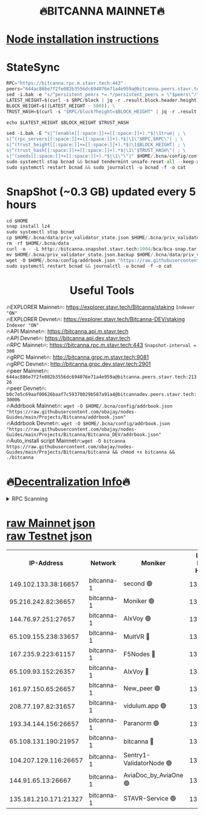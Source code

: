 <h1 align="center"> 🔥BITCANNA MAINNET🔥</h1>


[Node installation instructions](https://github.com/obajay/nodes-Guides/tree/main/Projects/Bitcanna)
=

# StateSync
```python
RPC="https://bitcanna.rpc.m.stavr.tech:443"
peers="644ac886e7f2fe082b3556dc694076e71a4e959a@bitcanna.peers.stavr.tech:21326"
sed -i.bak -e "s/^persistent_peers *=.*/persistent_peers = \"$peers\"/" $HOME/.bcna/config/config.toml
LATEST_HEIGHT=$(curl -s $RPC/block | jq -r .result.block.header.height); \
BLOCK_HEIGHT=$((LATEST_HEIGHT - 500)); \
TRUST_HASH=$(curl -s "$RPC/block?height=$BLOCK_HEIGHT" | jq -r .result.block_id.hash)

echo $LATEST_HEIGHT $BLOCK_HEIGHT $TRUST_HASH

sed -i.bak -E "s|^(enable[[:space:]]+=[[:space:]]+).*$|\1true| ; \
s|^(rpc_servers[[:space:]]+=[[:space:]]+).*$|\1\"$RPC,$RPC\"| ; \
s|^(trust_height[[:space:]]+=[[:space:]]+).*$|\1$BLOCK_HEIGHT| ; \
s|^(trust_hash[[:space:]]+=[[:space:]]+).*$|\1\"$TRUST_HASH\"| ; \
s|^(seeds[[:space:]]+=[[:space:]]+).*$|\1\"\"|" $HOME/.bcna/config/config.toml
sudo systemctl stop bcnad && bcnad tendermint unsafe-reset-all --keep-addr-book
sudo systemctl restart bcnad && sudo journalctl -u bcnad -f -o cat
```
# SnapShot (~0.3 GB) updated every 5 hours
```python
cd $HOME
snap install lz4
sudo systemctl stop bcnad
cp $HOME/.bcna/data/priv_validator_state.json $HOME/.bcna/priv_validator_state.json.backup
rm -rf $HOME/.bcna/data
curl -o - -L http://bitcanna.snapshot.stavr.tech:1004/bca/bca-snap.tar.lz4 | lz4 -c -d - | tar -x -C $HOME/.bcna --strip-components 2
mv $HOME/.bcna/priv_validator_state.json.backup $HOME/.bcna/data/priv_validator_state.json
wget -O $HOME/.bcna/config/addrbook.json "https://raw.githubusercontent.com/obajay/nodes-Guides/main/Projects/Bitcanna/addrbook.json"
sudo systemctl restart bcnad && journalctl -u bcnad -f -o cat
```

 <h1 align="center"> Useful Tools</h1>

🔥EXPLORER Mainnet🔥:    https://explorer.stavr.tech/Bitcanna/staking          `Indexer "ON"` \
🔥EXPLORER Devnet🔥:     https://explorer.stavr.tech/Bitcanna-DEV/staking     `Indexer "ON"` \
🔥API Mainnet🔥:         https://bitcanna.api.m.stavr.tech \
🔥API Devnet🔥:          https://bitcanna.api.dev.stavr.tech \
🔥RPC Mainnet🔥:         https://bitcanna.rpc.m.stavr.tech:443         `Snapshot-interval = 300` \
🔥gRPC Mainnet🔥:        http://bitcanna.grpc.m.stavr.tech:9081 \
🔥gRPC Devnet🔥:         http://bitcanna.grpc.dev.stavr.tech:2901 \
🔥peer Mainnet🔥:        `644ac886e7f2fe082b3556dc694076e71a4e959a@bitcanna.peers.stavr.tech:21326` \
🔥peer Devnet🔥:         `b0c7e5c69aaf00626baaf7c59370029b587a91a4@bitcannadev.peers.stavr.tech:30006` \
🔥Addrbook Mainnet🔥:    ```wget -O $HOME/.bcna/config/addrbook.json "https://raw.githubusercontent.com/obajay/nodes-Guides/main/Projects/Bitcanna/addrbook.json"``` \
🔥Addrbook Devnet🔥:    ```wget -O $HOME/.bcna/config/addrbook.json "https://raw.githubusercontent.com/obajay/nodes-Guides/main/Projects/Bitcanna/Bitcanna_DEV/addrbook.json"``` \
🔥Auto_install script Mainnet🔥:```wget -O bitcanna https://raw.githubusercontent.com/obajay/nodes-Guides/main/Projects/Bitcanna/bitcanna && chmod +x bitcanna && ./bitcanna```

🔥[Decentralization Info](https://github.com/obajay/StateSync-snapshots/tree/main/Projects/Bitcanna/Decentralization)🔥
=

<details>
<summary>RPC Scanning</summary>

<h2 align="center"> We scan nodes in real time every 4 hours. And we provide the final result of RPC endpoints.
We cannot influence the operation of these nodes in any way. </h2>


```python
If Voting Power is higher than 0 --> then the Node is a validator of the network and may be subject to attack and be a potential threat to the chain.
```
```python
We marked such validators with a red symbol
```

</details>

[raw Mainnet json](https://rpc-check.bcam.stavr.tech/bcam/rpc-bcam-result.json) \
[raw Testnet json](https://github.com/obajay/StateSync-snapshots/tree/main/Projects/Bitcanna/Rpc-Check-Testnet)
=



<table><tr><th>IP-Address</th><th>Network</th><th>Moniker</th><th>Latest Block Height</th><th>Earliest Block Height</th><th>Catching Up</th><th>Tx Index</th><th>Voting Power</th><th>Scan Time</th></tr><tr><td>149.102.133.38:16657</td><td>bitcanna-1</td><td>second 🟢</td><td>13227277</td><td>1</td><td>False</td><td>on</td><td>0</td><td>2024-03-29T11:58:38.054208342UTC</td></tr><tr><td>95.216.242.82:36657</td><td>bitcanna-1</td><td>Moniker 🟢</td><td>13227266</td><td>5776907</td><td>False</td><td>on</td><td>0</td><td>2024-03-29T11:57:33.420337800UTC</td></tr><tr><td>144.76.97.251:27657</td><td>bitcanna-1</td><td>AlxVoy 🟢</td><td>13227275</td><td>8805201</td><td>False</td><td>on</td><td>0</td><td>2024-03-29T11:58:27.531140872UTC</td></tr><tr><td>65.109.155.238:33657</td><td>bitcanna-1</td><td>MultVR 🔴</td><td>13227271</td><td>9933415</td><td>False</td><td>on</td><td>353129</td><td>2024-03-29T11:58:05.534335860UTC</td></tr><tr><td>167.235.9.223:61157</td><td>bitcanna-1</td><td>F5Nodes 🔴</td><td>13227272</td><td>12084001</td><td>False</td><td>on</td><td>573</td><td>2024-03-29T11:58:09.830394877UTC</td></tr><tr><td>65.109.93.152:26357</td><td>bitcanna-1</td><td>AlxVoy 🔴</td><td>13227277</td><td>12109301</td><td>False</td><td>on</td><td>1391954</td><td>2024-03-29T11:58:38.561752382UTC</td></tr><tr><td>161.97.150.65:26657</td><td>bitcanna-1</td><td>New_peer 🟢</td><td>13227270</td><td>12254001</td><td>False</td><td>on</td><td>0</td><td>2024-03-29T11:57:58.302204568UTC</td></tr><tr><td>208.77.197.82:31657</td><td>bitcanna-1</td><td>vidulum.app 🟢</td><td>13227271</td><td>12386934</td><td>False</td><td>on</td><td>0</td><td>2024-03-29T11:58:01.093267330UTC</td></tr><tr><td>193.34.144.156:26657</td><td>bitcanna-1</td><td>Paranorm 🟢</td><td>13227273</td><td>13042501</td><td>False</td><td>on</td><td>0</td><td>2024-03-29T11:58:14.474727941UTC</td></tr><tr><td>65.108.131.190:21957</td><td>bitcanna-1</td><td>bitcanna 🔴</td><td>13227273</td><td>13127273</td><td>False</td><td>on</td><td>420338</td><td>2024-03-29T11:58:14.235546013UTC</td></tr><tr><td>104.207.129.116:26657</td><td>bitcanna-1</td><td>Sentry1-ValidatorNode 🟢</td><td>13227277</td><td>13128001</td><td>False</td><td>on</td><td>0</td><td>2024-03-29T11:58:39.237311987UTC</td></tr><tr><td>144.91.65.13:26667</td><td>bitcanna-1</td><td>AviaDoc_by_AviaOne 🟢</td><td>13227274</td><td>13219001</td><td>False</td><td>on</td><td>0</td><td>2024-03-29T11:58:22.945615743UTC</td></tr><tr><td>135.181.210.171:21327</td><td>bitcanna-1</td><td>STAVR-Service 🟢</td><td>13227275</td><td>13224001</td><td>False</td><td>on</td><td>0</td><td>2024-03-29T11:58:27.317689838UTC</td></tr></table>
